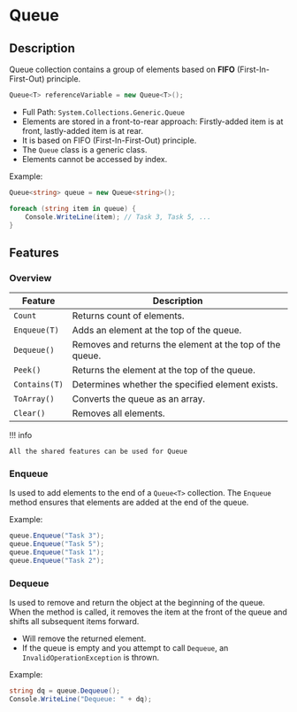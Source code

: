 # Queue

## Description

Queue collection contains a group of elements based on **FIFO** (First-In-First-Out) principle.

```csharp
Queue<T> referenceVariable = new Queue<T>();
```

- Full Path: `System.Collections.Generic.Queue`
- Elements are stored in a front-to-rear approach: Firstly-added item is at front, lastly-added item is at rear.
- It is based on FIFO (First-In-First-Out) principle.
- The `Queue` class is a generic class.
- Elements cannot be accessed by index.

Example:

```csharp
Queue<string> queue = new Queue<string>();

foreach (string item in queue) {
    Console.WriteLine(item); // Task 3, Task 5, ...
}
```

## Features

### Overview

| Feature       | Description                                              |
|---------------|----------------------------------------------------------|
| `Count`       | Returns count of elements.                               |
| `Enqueue(T)`  | Adds an element at the top of the queue.                 |
| `Dequeue()`   | Removes and returns the element at the top of the queue. |
| `Peek()`      | Returns the element at the top of the queue.             |
| `Contains(T)` | Determines whether the specified element exists.         |
| `ToArray()`   | Converts the queue as an array.                          |
| `Clear()`     | Removes all elements.                                    |

!!! info

    All the shared features can be used for Queue

### Enqueue

Is used to add elements to the end of a `Queue<T>` collection.
The `Enqueue` method ensures that elements are added at the end of the queue.

Example:

```csharp
queue.Enqueue("Task 3");
queue.Enqueue("Task 5");
queue.Enqueue("Task 1");
queue.Enqueue("Task 2");
```

### Dequeue

Is used to remove and return the object at the beginning of the queue.
When the method is called, it removes the item at the front of the queue and shifts all subsequent items forward.

- Will remove the returned element.
- If the queue is empty and you attempt to call `Dequeue`, an `InvalidOperationException` is thrown.

Example:

```csharp
string dq = queue.Dequeue();
Console.WriteLine("Dequeue: " + dq);
```
